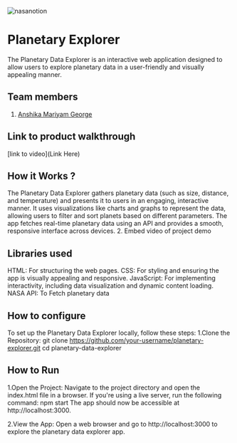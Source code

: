 




![nasanotion](https://github.com/user-attachments/assets/f5e65cb8-48c0-4dc0-b757-bf3569f32d2f)

# Planetary Explorer
The Planetary Data Explorer is an interactive web application designed to allow users to explore planetary data in a user-friendly and visually appealing manner.
## Team members
1. [Anshika Mariyam George](https://github.com/anshikageorge)
## Link to product walkthrough
[link to video](Link Here)
## How it Works ?
The Planetary Data Explorer gathers planetary data (such as size, distance, and temperature) and presents it to users in an engaging, interactive manner. It uses visualizations like charts and graphs to represent the data, allowing users to filter and sort planets based on different parameters. The app fetches real-time planetary data using an API and provides a smooth, responsive interface across devices.
2. Embed video of project demo
## Libraries used
HTML: For structuring the web pages.
CSS: For styling and ensuring the app is visually appealing and responsive.
JavaScript: For implementing interactivity, including data visualization and dynamic content loading.
NASA API: To Fetch planetary data 
## How to configure
To set up the Planetary Data Explorer locally, follow these steps:
1.Clone the Repository:
git clone https://github.com/your-username/planetary-explorer.git
cd planetary-data-explorer

## How to Run
1.Open the Project:
Navigate to the project directory and open the index.html file in a browser. If you're using a live server, run the following command:
npm start
The app should now be accessible at http://localhost:3000.

2.View the App:
Open a web browser and go to http://localhost:3000 to explore the planetary data explorer app.
